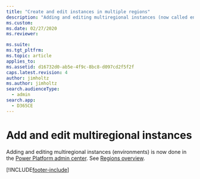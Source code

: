 ```yaml
---
title: "Create and edit instances in multiple regions"
description: "Adding and editing multiregional instances (now called environments) has transitioned to the Power Platform admin center. See this page for more information."
ms.custom: 
ms.date: 02/27/2020
ms.reviewer: 

ms.suite:
ms.tgt_pltfrm:
ms.topic: article
applies_to:
ms.assetid: d16732d0-ab5e-4f9c-8bc8-d097cd2f5f2f
caps.latest.revision: 4
author: jimholtz
ms.author: jimholtz
search.audienceType:
  - admin
search.app:
  - D365CE
---
```

# Add and edit multiregional instances

Adding and editing multiregional instances (environments) is now done in the [Power Platform admin center](https://admin.powerplatform.microsoft.com/). See [Regions overview](/power-platform/admin/regions-overview).


[!INCLUDE[footer-include](../includes/footer-banner.md)]

